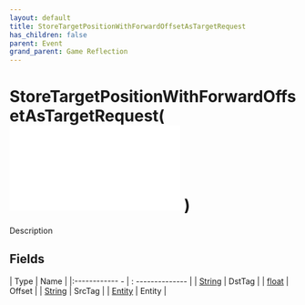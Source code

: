 ```yaml
---
layout: default
title: StoreTargetPositionWithForwardOffsetAsTargetRequest
has_children: false
parent: Event
grand_parent: Game Reflection
---
```

# StoreTargetPositionWithForwardOffsetAsTargetRequest( ![ EntityEventBase ](game-reflection/events/entity_event_base.md) )
Description 

## Fields
| Type | Name |
|:------------ - | : -------------- |
| [String](game-reflection/components/string.md) | DstTag |
| [float](game-reflection/components/float.md) | Offset |
| [String](game-reflection/components/string.md) | SrcTag |
| [Entity](game-reflection/classes/entity.md) | Entity |
